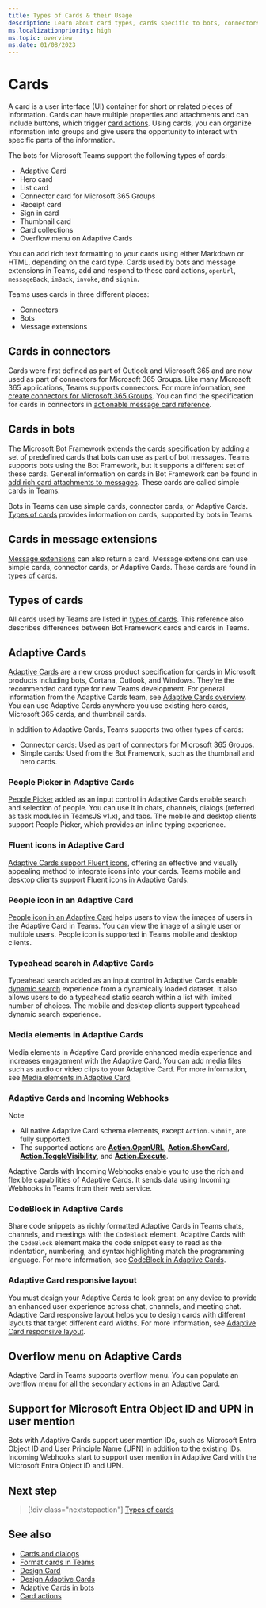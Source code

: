 ```yaml
---
title: Types of Cards & their Usage
description: Learn about card types, cards specific to bots, connectors, and message extensions, Adaptive Cards overflow menu and Object ID, UPN in user mentions.
ms.localizationpriority: high
ms.topic: overview
ms.date: 01/08/2023
---
```


# Cards

A card is a user interface (UI) container for short or related pieces of information. Cards can have multiple properties and attachments and can include buttons, which trigger [card actions](~/task-modules-and-cards/cards/cards-actions.md). Using cards, you can organize information into groups and give users the opportunity to interact with specific parts of the information.

The bots for Microsoft Teams support the following types of cards:

- Adaptive Card
- Hero card
- List card
- Connector card for Microsoft 365 Groups
- Receipt card
- Sign in card
- Thumbnail card
- Card collections
- Overflow menu on Adaptive Cards

You can add rich text formatting to your cards using either Markdown or HTML, depending on the card type. Cards used by bots and message extensions in Teams, add and respond to these card actions, `openUrl`, `messageBack`, `imBack`, `invoke`, and `signin`.

Teams uses cards in three different places:

- Connectors
- Bots
- Message extensions

## Cards in connectors

Cards were first defined as part of Outlook and Microsoft 365 and are now used as part of connectors for Microsoft 365 Groups. Like many Microsoft 365 applications, Teams supports connectors. For more information, see [create connectors for Microsoft 365 Groups](../webhooks-and-connectors/how-to/connectors-creating.md). You can find the specification for cards in connectors in [actionable message card reference](/outlook/actionable-messages/card-reference).

## Cards in bots

The Microsoft Bot Framework extends the cards specification by adding a set of predefined cards that bots can use as part of bot messages. Teams supports bots using the Bot Framework, but it supports a different set of these cards. General information on cards in Bot Framework can be found in [add rich card attachments to messages](/bot-framework/nodejs/bot-builder-nodejs-send-rich-cards). These cards are called simple cards in Teams.

Bots in Teams can use simple cards, connector cards, or Adaptive Cards. [Types of cards](~/task-modules-and-cards/cards/cards-reference.md) provides information on cards, supported by bots in Teams.

## Cards in message extensions

[Message extensions](~/messaging-extensions/what-are-messaging-extensions.md) can also return a card. Message extensions can use simple cards, connector cards, or Adaptive Cards. These cards are found in [types of cards](~/task-modules-and-cards/cards/cards-reference.md).

## Types of cards

All cards used by Teams are listed in [types of cards](~/task-modules-and-cards/cards/cards-reference.md). This reference also describes differences between Bot Framework cards and cards in Teams.

## Adaptive Cards

[Adaptive Cards](~/task-modules-and-cards/cards/cards-reference.md#adaptive-card) are a new cross product specification for cards in Microsoft products including bots, Cortana, Outlook, and Windows. They're the recommended card type for new Teams development. For general information from the Adaptive Cards team, see [Adaptive Cards overview](/adaptive-cards). You can use Adaptive Cards anywhere you use existing hero cards, Microsoft 365 cards, and thumbnail cards.

In addition to Adaptive Cards, Teams supports two other types of cards:

- Connector cards: Used as part of connectors for Microsoft 365 Groups.
- Simple cards: Used from the Bot Framework, such as the thumbnail and hero cards.

### People Picker in Adaptive Cards

[People Picker](cards/people-picker.md#people-picker-in-adaptive-cards) added as an input control in Adaptive Cards enable search and selection of people. You can use it in chats, channels, dialogs (referred as task modules in TeamsJS v1.x), and tabs. The mobile and desktop clients support People Picker, which provides an inline typing experience.

### Fluent icons in Adaptive Card

[Adaptive Cards support Fluent icons](~/task-modules-and-cards/cards/cards-format.md#fluent-icon-in-an-adaptive-card), offering an effective and visually appealing method to integrate icons into your cards. Teams mobile and desktop clients support Fluent icons in Adaptive Cards.

### People icon in an Adaptive Card

[People icon in an Adaptive Card](cards/cards-format.md#people-icon-in-an-adaptive-card) helps users to view the images of users in the Adaptive Card in Teams. You can view the image of a single user or multiple users. People icon is supported in Teams mobile and desktop clients.

### Typeahead search in Adaptive Cards  

Typeahead search added as an input control in Adaptive Cards enable [dynamic search](~/task-modules-and-cards/cards/dynamic-search.md) experience from a dynamically loaded dataset. It also allows users to do a typeahead static search within a list with limited number of choices. The mobile and desktop clients support typeahead dynamic search experience.

### Media elements in Adaptive Cards

Media elements in Adaptive Card provide enhanced media experience and increases engagement with the Adaptive Card. You can add media files such as audio or video clips to your Adaptive Card. For more information, see [Media elements in Adaptive Card](cards/media-elements-in-adaptive-cards.md).

### Adaptive Cards and Incoming Webhooks

> [!NOTE]
>
> - All native Adaptive Card schema elements, except `Action.Submit`, are fully supported.
> - The supported actions are [**Action.OpenURL**](https://adaptivecards.io/explorer/Action.OpenUrl.html), [**Action.ShowCard**](https://adaptivecards.io/explorer/Action.ShowCard.html), [**Action.ToggleVisibility**](https://adaptivecards.io/explorer/Action.ToggleVisibility.html), and [**Action.Execute**](/adaptive-cards/authoring-cards/universal-action-model#actionexecute).

Adaptive Cards with Incoming Webhooks enable you to use the rich and flexible capabilities of Adaptive Cards. It sends data using Incoming Webhooks in Teams from their web service.

### CodeBlock in Adaptive Cards

Share code snippets as richly formatted Adaptive Cards in Teams chats, channels, and meetings with the `CodeBlock` element. Adaptive Cards with the `CodeBlock` element make the code snippet easy to read as the indentation, numbering, and syntax highlighting match the programming language. For more information, see [CodeBlock in Adaptive Cards](cards/cards-format.md#codeblock-in-adaptive-cards).

### Adaptive Card responsive layout

You must design your Adaptive Cards to look great on any device to provide an enhanced user experience across chat, channels, and meeting chat. Adaptive Card responsive layout helps you to design cards with different layouts that target different card widths. For more information, see [Adaptive Card responsive layout](cards/cards-format.md#adaptive-card-responsive-layout).

## Overflow menu on Adaptive Cards

Adaptive Card in Teams supports overflow menu. You can populate an overflow menu for all the secondary actions in an Adaptive Card.

<a name='support-for-azure-ad-object-id-and-upn-in-user-mention'></a>

## Support for Microsoft Entra Object ID and UPN in user mention

Bots with Adaptive Cards support user mention IDs, such as Microsoft Entra Object ID and User Principle Name (UPN) in addition to the existing IDs. Incoming Webhooks start to support user mention in Adaptive Card with the Microsoft Entra Object ID and UPN.

## Next step

> [!div class="nextstepaction"]
> [Types of cards](~/task-modules-and-cards/cards/cards-reference.md)

## See also

- [Cards and dialogs](cards-and-task-modules.md)
- [Format cards in Teams](~/task-modules-and-cards/cards/cards-format.md)
- [Design Card](../concepts/design/design-teams-app-basic-ui-components.md#card)
- [Design Adaptive Cards](~/task-modules-and-cards/cards/design-effective-cards.md)
- [Adaptive Cards in bots](../bots/how-to/conversations/conversation-messages.md#adaptive-cards)
- [Card actions](cards/cards-actions.md)
